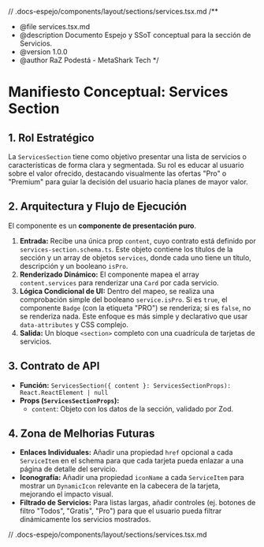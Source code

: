 // .docs-espejo/components/layout/sections/services.tsx.md
/\*\*

- @file services.tsx.md
- @description Documento Espejo y SSoT conceptual para la sección de Servicios.
- @version 1.0.0
- @author RaZ Podestá - MetaShark Tech
  \*/

# Manifiesto Conceptual: Services Section

## 1. Rol Estratégico

La `ServicesSection` tiene como objetivo presentar una lista de servicios o características de forma clara y segmentada. Su rol es educar al usuario sobre el valor ofrecido, destacando visualmente las ofertas "Pro" o "Premium" para guiar la decisión del usuario hacia planes de mayor valor.

## 2. Arquitectura y Flujo de Ejecución

El componente es un **componente de presentación puro**.

1.  **Entrada:** Recibe una única prop `content`, cuyo contrato está definido por `services-section.schema.ts`. Este objeto contiene los títulos de la sección y un array de objetos `services`, donde cada uno tiene un título, descripción y un booleano `isPro`.
2.  **Renderizado Dinámico:** El componente mapea el array `content.services` para renderizar una `Card` por cada servicio.
3.  **Lógica Condicional de UI:** Dentro del mapeo, se realiza una comprobación simple del booleano `service.isPro`. Si es `true`, el componente `Badge` (con la etiqueta "PRO") se renderiza; si es `false`, no se renderiza nada. Este enfoque es más simple y declarativo que usar `data-attributes` y CSS complejo.
4.  **Salida:** Un bloque `<section>` completo con una cuadrícula de tarjetas de servicios.

## 3. Contrato de API

- **Función:** `ServicesSection({ content }: ServicesSectionProps): React.ReactElement | null`
- **Props (`ServicesSectionProps`):**
  - `content`: Objeto con los datos de la sección, validado por Zod.

## 4. Zona de Melhorias Futuras

- **Enlaces Individuales:** Añadir una propiedad `href` opcional a cada `ServiceItem` en el schema para que cada tarjeta pueda enlazar a una página de detalle del servicio.
- **Iconografía:** Añadir una propiedad `iconName` a cada `ServiceItem` para mostrar un `DynamicIcon` relevante en la cabecera de la tarjeta, mejorando el impacto visual.
- **Filtrado de Servicios:** Para listas largas, añadir controles (ej. botones de filtro "Todos", "Gratis", "Pro") para que el usuario pueda filtrar dinámicamente los servicios mostrados.

// .docs-espejo/components/layout/sections/services.tsx.md
